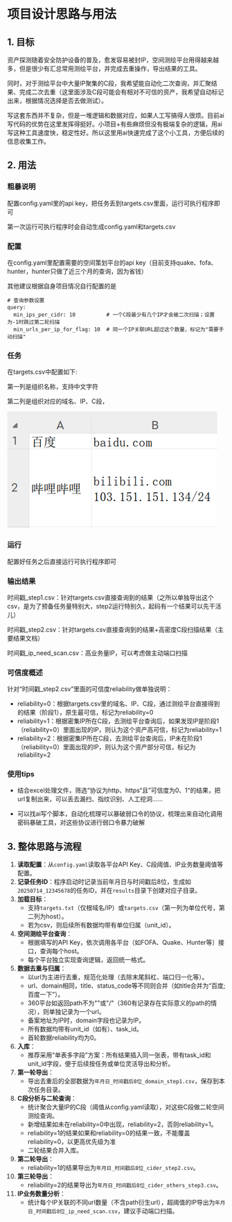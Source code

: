 # 项目设计思路与用法

## 1. 目标
资产探测随着安全防护设备的普及，愈发容易被封IP，空间测绘平台用得越来越多，但是很少有汇总常用测绘平台，并完成去重操作，导出结果的工具。

同时，对于测绘平台中大量IP聚集的C段，我希望能自动化二次查询，并汇聚结果、完成二次去重（这里面涉及C段可能会有相对不可信的资产，我希望自动标记出来，根据情况选择是否去做测试）。

写这套东西并不复杂，但是一堆逻辑和数据对应，如果人工写搞得人很烦。目前ai写代码的优势在这里发挥得挺好。小项目+有些麻烦但没有极端复杂的逻辑，用ai写这种工具速度快，稳定性好。所以这里用ai快速完成了这个小工具，方便后续的信息收集工作。

## 2. 用法

### 粗暴说明

配置config.yaml里的api key，把任务丢到targets.csv里面，运行可执行程序即可

第一次运行可执行程序时会自动生成config.yaml和targets.csv

### 配置

在config.yaml里配置需要的空间策划平台的api key（目前支持quake、fofa、hunter，hunter只做了近三个月的查询，因为省钱）

其他建议根据自身项目情况自行配置的是

```
# 查询参数设置
query:
  min_ips_per_cidr: 10          # 一个C段最少有几个IP才会被二次扫描；设置为-1时跳过第二轮扫描
  min_urls_per_ip_for_flag: 10  # 同一个IP关联URL超过这个数量，标记为"需要手动扫描"
```

### 任务

在targets.csv中配置如下:

第一列是组织名称，支持中文字符

第二列是组织对应的域名、IP、C段，

![image-20250811011845165](readme.assets/image-20250811011845165.png)

### 运行

配置好任务之后直接运行可执行程序即可

### 输出结果

时间戳_step1.csv：针对targets.csv直接查询到的结果（之所以单独导出这个csv，是为了预备任务量特别大，step2运行特别久，起码有一个结果可以先干活儿）

时间戳_step2.csv：针对targets.csv直接查询到的结果+高密度C段扫描结果（主要结果文档）

时间戳_ip_need_scan.csv：高业务量IP，可以考虑做主动端口扫描

### 可信度概述

针对“时间戳_step2.csv”里面的可信度reliability做单独说明：

- reliability=0：根据targets.csv里的域名、IP、C段，通过测绘平台直接得到的结果（阶段1），原生最可信，标记为reliability=0
- reliability=1：根据密集IP所在C段，去测绘平台查询后，如果发现IP是阶段1（reliability=0）里面出现的IP，则认为这个资产高可信，标记为reliability=1
- reliability=2：根据密集IP所在C段，去测绘平台查询后，IP未在阶段1（reliability=0）里面出现的IP，则认为这个资产部分可信，标记为reliability=2

### 使用tips

- 结合excel处理文件，筛选“协议为http、https“且”可信度为0、1“的结果，把url复制出来，可以丢去漏扫、指纹识别、人工挖洞......

- 可以找ai写个脚本，自动化梳理可以暴破弱口令的协议，梳理出来自动化调用密码暴破工具，对这些协议进行弱口令暴力破解

## 3. 整体思路与流程
1. **读取配置**：从`config.yaml`读取各平台API Key、C段阈值、IP业务数量阈值等配置。
2. **记录任务ID**：程序启动时记录当前年月日与时间戳后8位，生成如`20250714_12345678`的任务ID，并在`results`目录下创建对应子目录。
3. **加载目标**：
   - 支持`targets.txt`（仅根域名/IP）或`targets.csv`（第一列为单位代号，第二列为host）。
   - 若为csv，则后续所有数据均带有单位归属（unit_id）。
4. **空间测绘平台查询**：
   - 根据填写的API Key，依次调用各平台（如FOFA、Quake、Hunter等）接口，查询每个host。
   - 每个平台独立实现查询逻辑，返回统一格式。
5. **数据去重与归属**：
   - 以url为主进行去重，规范化处理（去除末尾斜杠、端口归一化等）。
   - url、domain相同，title、status_code等不同则合并（如title合并为“百度;百度一下”）。
   - 360平台如返回path不为""或"/"（360有记录存在实际意义的path的情况），则单独记录为一个url。
   - 备案地址为IP时，domain字段也记录为IP。
   - 所有数据均带有unit_id（如有）、task_id。
   - 首轮数据reliability均为0。
6. **入库**：
   - 推荐采用“单表多字段”方案：所有结果插入同一张表，带有task_id和unit_id字段，便于后续按任务或单位灵活导出和分析。
7. **第一轮导出**：
   - 导出去重后的全部数据为`年月日_时间戳后8位_domain_step1.csv`，保存到本次任务目录。
8. **C段分析与二轮查询**：
   - 统计聚合大量IP的C段（阈值从config.yaml读取），对这些C段做二轮空间测绘查询。
   - 新增结果如未在reliability=0中出现，reliability=2，否则reliability=1。
   - reliability=1的结果如果和reliability=0的结果一致，不能覆盖reliability=0，以更高优先级为准
   - 二轮结果合并入库。
9. **第二轮导出**：
   - reliability=1的结果导出为`年月日_时间戳后8位_cider_step2.csv`。
10. **第三轮导出**：
    - reliability=2的结果导出为`年月日_时间戳后8位_cider_others_step3.csv`。
11. **IP业务数量分析**：
    - 统计每个IP关联的不同url数量（不含path衍生url），超阈值的IP导出为`年月日_时间戳后8位_ip_need_scan.csv`，建议手动端口扫描。



